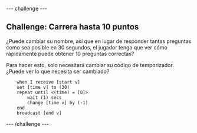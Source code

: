 \--- challenge \---

## Challenge: Carrera hasta 10 puntos

¿Puede cambiar su nombre, así que en lugar de responder tantas preguntas como sea posible en 30 segundos, el jugador tenga que ver cómo rápidamente puede obtener 10 preguntas correctas?

Para hacer esto, solo necesitará cambiar su código de temporizador. ¿Puede ver lo que necesita ser cambiado?

```blocks
    when I receive [start v]
    set [time v] to (30)
    repeat until <(time) = [0]>
        wait (1) secs
        change [time v] by (-1)
    end
    broadcast [end v]
```

\--- /challenge \---
